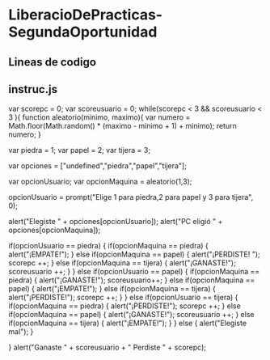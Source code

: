 # LiberacioDePracticas-SegundaOportunidad

## Lineas de codigo

## instruc.js
var scorepc = 0;
var scoreusuario = 0;
while(scorepc < 3 && scoreusuario < 3 ){
function aleatorio(minimo, maximo){
    var numero = Math.floor(Math.random() * (maximo - minimo + 1) + minimo);
    return numero;
}

var piedra = 1;
var papel = 2;
var tijera = 3;

var opciones = ["undefined","piedra","papel","tijera"];

var opcionUsuario;
var opcionMaquina = aleatorio(1,3);

  opcionUsuario = prompt("Elige 1 para piedra,2 para papel y 3 para tijera", 0);

alert("Elegiste " + opciones[opcionUsuario]);
alert("PC eligió " + opciones[opcionMaquina]);

if(opcionUsuario == piedra)
{
    if(opcionMaquina == piedra)
    {
        alert("¡EMPATE!");
    }
    else if(opcionMaquina == papel)
    {
        alert("¡PERDISTE! ");
        scorepc ++;
    }
    else if(opcionMaquina == tijera)
    {
        alert("¡GANASTE!");
        scoreusuario ++;
    }
}
else if(opcionUsuario == papel)
{
    if(opcionMaquina == piedra)
    {
        alert("¡GANASTE!");
        scoreusuario++;
    }
    else if(opcionMaquina == papel)
    {
        alert("¡EMPATE!");
    }
    else if(opcionMaquina == tijera)
    {
        alert("¡PERDISTE!");
        scorepc ++;
    }
}
else if(opcionUsuario == tijera)
{
    if(opcionMaquina == piedra)
    {
        alert("¡PERDISTE!");
        scorepc ++;
    }
    else if(opcionMaquina == papel)
    {
        alert("¡GANASTE!");
        scoreusuario ++;
    }
    else if(opcionMaquina == tijera)
    {
        alert("¡EMPATE!");
    }
}
else
{
    alert("Elegiste mal");
} 

}
    alert("Ganaste " + scoreusuario + " Perdiste " + scorepc);
